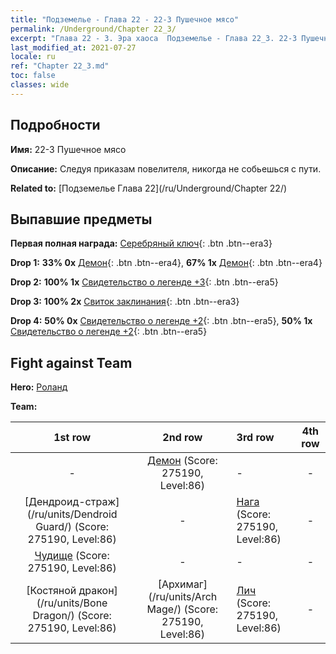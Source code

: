 ```yaml
---
title: "Подземелье - Глава 22 - 22-3 Пушечное мясо"
permalink: /Underground/Chapter 22_3/
excerpt: "Глава 22 - 3. Эра хаоса  Подземелье - Глава 22_3. 22-3 Пушечное мясо"
last_modified_at: 2021-07-27
locale: ru
ref: "Chapter 22_3.md"
toc: false
classes: wide
---
```


## Подробности

 **Имя:** 22-3 Пушечное мясо

 **Описание:** Следуя приказам повелителя, никогда не собьешься с пути.

 **Related to:** [Подземелье Глава 22](/ru/Underground/Chapter 22/)

## Выпавшие предметы

 **Первая полная награда:** [Серебряный ключ](/ItemsRU/con_693/){: .btn .btn--era3}

 **Drop 1:** **33% 0x** [Демон](/ItemsRU/unt_229/){: .btn .btn--era4}, **67% 1x** [Демон](/ItemsRU/unt_229/){: .btn .btn--era4}

 **Drop 2:** **100% 1x** [Свидетельство о легенде +3](/ItemsRU/mat_88/){: .btn .btn--era5}

 **Drop 3:** **100% 2x** [Свиток заклинания](/ItemsRU/con_694/){: .btn .btn--era3}

 **Drop 4:** **50% 0x** [Свидетельство о легенде +2](/ItemsRU/mat_81/){: .btn .btn--era5}, **50% 1x** [Свидетельство о легенде +2](/ItemsRU/mat_81/){: .btn .btn--era5}


## Fight against Team
 **Hero:** [Роланд](/ru/heroes/Roland/)

 **Team:**


  | 1st row | 2nd row | 3rd row | 4th row |
  |:----:|:----:|:----|:----:|
  | - | [Демон](/ru/units/Demon/) (Score: 275190, Level:86)  | - | - |
  | [Дендроид-страж](/ru/units/Dendroid Guard/) (Score: 275190, Level:86)  | - | [Нага](/ru/units/Naga/) (Score: 275190, Level:86)  | - |
  | [Чудище](/ru/units/Behemoth/) (Score: 275190, Level:86)  | - | - | - |
  | [Костяной дракон](/ru/units/Bone Dragon/) (Score: 275190, Level:86)  | [Архимаг](/ru/units/Arch Mage/) (Score: 275190, Level:86)  | [Лич](/ru/units/Lich/) (Score: 275190, Level:86)  | - |


